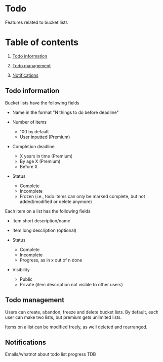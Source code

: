 # Todo

Features related to bucket lists

# Table of contents

1. [Todo information](#todo-information)

2. [Todo management](#todo-management)

3. [Notifications](#notifications)

## Todo information

Bucket lists have the following fields

* Name in the format "N things to do before deadline"

* Number of items

    * 100 by default
    * User inputted (Premium)

* Completion deadline

    * X years in time (Premium)
    * By age X (Premium)
    * Before X

* Status

    * Complete
    * Incomplete
    * Frozen (i.e., todo items can only be marked complete, but not added/modified or delete anymore)

Each item on a list has the following fields

* Item short description/name

* Item long description (optional)

* Status

    * Complete
    * Incomplete
    * Progress, as in x out of n done

* Visibility

    * Public
    * Private (item description not visible to other users)

## Todo management

Users can create, abandon, freeze and delete bucket lists. By default, each user can make two lists, but premium gets unlimited lists.

Items on a list can be modified freely, as well deleted and rearranged.

## Notifications

Emails/whatnot about todo list progress TDB